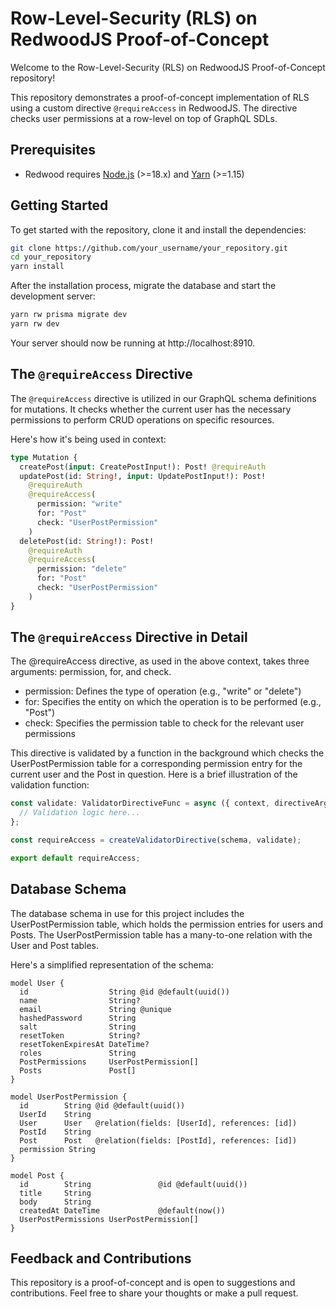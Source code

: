 # Row-Level-Security (RLS) on RedwoodJS Proof-of-Concept

Welcome to the Row-Level-Security (RLS) on RedwoodJS Proof-of-Concept repository!

This repository demonstrates a proof-of-concept implementation of RLS using a custom directive `@requireAccess` in RedwoodJS. The directive checks user permissions at a row-level on top of GraphQL SDLs.

## Prerequisites

- Redwood requires [Node.js](https://nodejs.org/en/) (>=18.x) and [Yarn](https://yarnpkg.com/) (>=1.15)

## Getting Started

To get started with the repository, clone it and install the dependencies:

```bash
git clone https://github.com/your_username/your_repository.git
cd your_repository
yarn install
```

After the installation process, migrate the database and start the development server:

```bash
yarn rw prisma migrate dev
yarn rw dev
```

Your server should now be running at http://localhost:8910.

## The `@requireAccess` Directive

The `@requireAccess` directive is utilized in our GraphQL schema definitions for mutations. It checks whether the current user has the necessary permissions to perform CRUD operations on specific resources.

Here's how it's being used in context:

```graphql
type Mutation {
  createPost(input: CreatePostInput!): Post! @requireAuth
  updatePost(id: String!, input: UpdatePostInput!): Post!
    @requireAuth
    @requireAccess(
      permission: "write"
      for: "Post"
      check: "UserPostPermission"
    )
  deletePost(id: String!): Post!
    @requireAuth
    @requireAccess(
      permission: "delete"
      for: "Post"
      check: "UserPostPermission"
    )
}
```

## The `@requireAccess` Directive in Detail

The @requireAccess directive, as used in the above context, takes three arguments: permission, for, and check.

- permission: Defines the type of operation (e.g., "write" or "delete")
- for: Specifies the entity on which the operation is to be performed (e.g., "Post")
- check: Specifies the permission table to check for the relevant user permissions

This directive is validated by a function in the background which checks the UserPostPermission table for a corresponding permission entry for the current user and the Post in question. Here is a brief illustration of the validation function:

```typescript
const validate: ValidatorDirectiveFunc = async ({ context, directiveArgs }) => {
  // Validation logic here...
};

const requireAccess = createValidatorDirective(schema, validate);

export default requireAccess;
```

## Database Schema

The database schema in use for this project includes the UserPostPermission table, which holds the permission entries for users and Posts. The UserPostPermission table has a many-to-one relation with the User and Post tables.

Here's a simplified representation of the schema:

```prisma
model User {
  id                  String @id @default(uuid())
  name                String?
  email               String @unique
  hashedPassword      String
  salt                String
  resetToken          String?
  resetTokenExpiresAt DateTime?
  roles               String
  PostPermissions     UserPostPermission[]
  Posts               Post[]
}

model UserPostPermission {
  id        String @id @default(uuid())
  UserId    String
  User      User   @relation(fields: [UserId], references: [id])
  PostId    String
  Post      Post   @relation(fields: [PostId], references: [id])
  permission String
}

model Post {
  id        String               @id @default(uuid())
  title     String
  body      String
  createdAt DateTime             @default(now())
  UserPostPermissions UserPostPermission[]
}
```

## Feedback and Contributions
This repository is a proof-of-concept and is open to suggestions and contributions. Feel free to share your thoughts or make a pull request.
